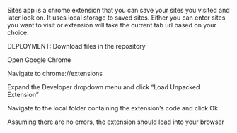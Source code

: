 Sites app is a chrome extension that you can save your sites you visited and later look on. It uses local storage to saved sites. Either you can enter sites you want to visit or extension will take the current tab url based on your choice.

DEPLOYMENT:
Download files in the repository

Open Google Chrome

Navigate to chrome://extensions

Expand the Developer dropdown menu and click “Load Unpacked Extension”

Navigate to the local folder containing the extension’s code and click Ok

Assuming there are no errors, the extension should load into your browser
